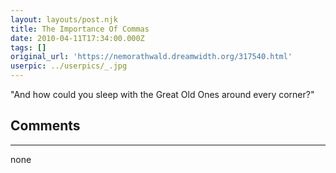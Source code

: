 ```yaml
---
layout: layouts/post.njk
title: The Importance Of Commas
date: 2010-04-11T17:34:00.000Z
tags: []
original_url: 'https://nemorathwald.dreamwidth.org/317540.html'
userpic: ../userpics/_.jpg
---
```

"And how could you sleep with the Great Old Ones around every corner?"

## Comments

---

none
